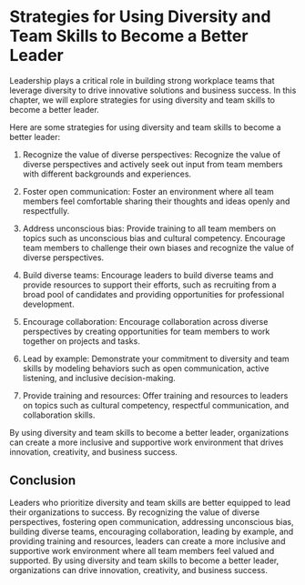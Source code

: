 Strategies for Using Diversity and Team Skills to Become a Better Leader
=====================================================================================================================================

Leadership plays a critical role in building strong workplace teams that leverage diversity to drive innovative solutions and business success. In this chapter, we will explore strategies for using diversity and team skills to become a better leader.

Here are some strategies for using diversity and team skills to become a better leader:

1. Recognize the value of diverse perspectives: Recognize the value of diverse perspectives and actively seek out input from team members with different backgrounds and experiences.

2. Foster open communication: Foster an environment where all team members feel comfortable sharing their thoughts and ideas openly and respectfully.

3. Address unconscious bias: Provide training to all team members on topics such as unconscious bias and cultural competency. Encourage team members to challenge their own biases and recognize the value of diverse perspectives.

4. Build diverse teams: Encourage leaders to build diverse teams and provide resources to support their efforts, such as recruiting from a broad pool of candidates and providing opportunities for professional development.

5. Encourage collaboration: Encourage collaboration across diverse perspectives by creating opportunities for team members to work together on projects and tasks.

6. Lead by example: Demonstrate your commitment to diversity and team skills by modeling behaviors such as open communication, active listening, and inclusive decision-making.

7. Provide training and resources: Offer training and resources to leaders on topics such as cultural competency, respectful communication, and collaboration skills.

By using diversity and team skills to become a better leader, organizations can create a more inclusive and supportive work environment that drives innovation, creativity, and business success.

Conclusion
----------

Leaders who prioritize diversity and team skills are better equipped to lead their organizations to success. By recognizing the value of diverse perspectives, fostering open communication, addressing unconscious bias, building diverse teams, encouraging collaboration, leading by example, and providing training and resources, leaders can create a more inclusive and supportive work environment where all team members feel valued and supported. By using diversity and team skills to become a better leader, organizations can drive innovation, creativity, and business success.
